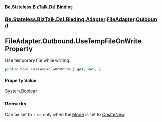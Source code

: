 #### [Be.Stateless.BizTalk.Dsl.Binding](README.md 'README')
### [Be.Stateless.BizTalk.Dsl.Binding.Adapter](Be.Stateless.BizTalk.Dsl.Binding.Adapter.md 'Be.Stateless.BizTalk.Dsl.Binding.Adapter').[FileAdapter](FileAdapter.md 'Be.Stateless.BizTalk.Dsl.Binding.Adapter.FileAdapter').[Outbound](FileAdapter.Outbound.md 'Be.Stateless.BizTalk.Dsl.Binding.Adapter.FileAdapter.Outbound')

## FileAdapter.Outbound.UseTempFileOnWrite Property

Use temporary file while writing.

```csharp
public bool UseTempFileOnWrite { get; set; }
```

#### Property Value
[System.Boolean](https://docs.microsoft.com/en-us/dotnet/api/System.Boolean 'System.Boolean')

### Remarks
Can be set to `true` only when the [Mode](FileAdapter.Outbound.Mode.md 'Be.Stateless.BizTalk.Dsl.Binding.Adapter.FileAdapter.Outbound.Mode') is set to [CreateNew](FileAdapter.CopyMode.md#Be.Stateless.BizTalk.Dsl.Binding.Adapter.FileAdapter.CopyMode.CreateNew 'Be.Stateless.BizTalk.Dsl.Binding.Adapter.FileAdapter.CopyMode.CreateNew').